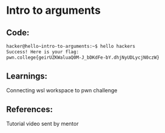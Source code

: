 # Intro to arguments
## Code:
```bash
hacker@hello~intro-to-arguments:~$ hello hackers
Success! Here is your flag:
pwn.college{geirUZKWaluaQ0M-J_bDKdFe-bY.dhjNyUDLycjN0czW}
```
## Learnings:
Connecting wsl workspace to pwn challenge

## References:
Tutorial video sent by mentor 
